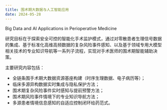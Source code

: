 ```yaml
---
title: 围术期大数据与人工智能应用
date: 2024-05-28
---
```


Big Data and AI Applications in Perioperative Medicine

研究目标在于探索安全可控的智能化手术监护模式，通过对零散患者生理信号数据的集成、基于标准化高维高频数据的复杂风险事件感知、以及基于领域专用大模型相关技术的专业知识导航等一系列子流程，实现对手术医师的围术期智能辅助决策。

<!--more-->

主要研究内容包括：

- 全链条围手术期大数据资源基座构建（时序生理数据、电子病历等）；
- 临床多源异构数据实时集成与隐私保护方法；
- 围术期复杂风险事件实时感知与提前预警方法；
- 围术期风险事件情境下的专业知识导航方法；
- 多源患者情境信息感知的自适应控制闭环给药范式。

